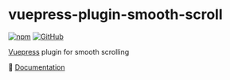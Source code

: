 # vuepress-plugin-smooth-scroll

[![npm](https://img.shields.io/npm/v/vuepress-plugin-smooth-scroll.svg)](https://www.npmjs.com/package/vuepress-plugin-smooth-scroll)
[![GitHub](https://img.shields.io/github/license/meteorlxy/vuepress-plugin-smooth-scroll.svg)](./LICENSE)

[Vuepress](https://vuepress.vuejs.org/) plugin for smooth scrolling

:book: [Documentation](https://meteorlxy.github.io/vuepress-plugin-smooth-scroll/)
